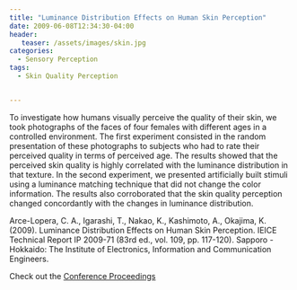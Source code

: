 ```yaml
---
title: "Luminance Distribution Effects on Human Skin Perception"
date: 2009-06-08T12:34:30-04:00
header:
   teaser: /assets/images/skin.jpg
categories:
  - Sensory Perception
tags:
  - Skin Quality Perception


---
```


To investigate how humans visually perceive the quality of their skin, we took photographs of the 
faces of four females with different ages in a controlled environment. The first experiment consisted 
in the random presentation of these photographs to subjects who had to rate their perceived quality in
 terms of perceived age. The results showed that the perceived skin quality is highly correlated with 
 the luminance distribution in that texture. In the second experiment, we presented artificially built 
 stimuli using a luminance matching technique that did not change the color information. The results 
 also corroborated that the skin quality perception changed concordantly with the changes in luminance 
 distribution.

Arce-Lopera, C. A., Igarashi, T., Nakao, K., Kashimoto, A., Okajima, K. (2009). 
Luminance Distribution Effects on Human Skin Perception. IEICE Technical Report IP 2009-71 (83rd ed., vol. 109, pp. 117-120). 
Sapporo - Hokkaido: The Institute of Electronics, Information and Communication Engineers.

Check out the [Conference Proceedings][URL] 

[URL]:   https://www.ieice.org/ken/paper/200906161aN4/eng/